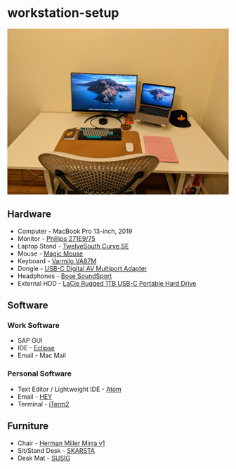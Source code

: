 # workstation-setup

![workstation](media/workstation.jpg)

## Hardware

* Computer - MacBook Pro 13-inch, 2019
* Monitor - [Phillips 271E9/75](https://www.philips.com.au/c-p/271E9_75/lcd-monitor)
* Laptop Stand - [TwelveSouth Curve SE](https://www.twelvesouth.com/products/curve-for-macbook)
* Mouse - [Magic Mouse](https://en.wikipedia.org/wiki/Magic_Mouse)
* Keyboard - [Varmilo VA87M](https://mechanicalkeyboards.com/shop/index.php?l=product_detail&p=4911)
* Dongle - [USB-C Digital AV Multiport Adapter](https://www.apple.com/shop/product/MUF82/usb-c-digital-av-multiport-adapter)
* Headphones - [Bose SoundSport](https://www.bose.com.au/en_au/products/headphones/earbuds/soundsport-wireless.html)
* External HDD - [LaCie Rugged 1TB USB-C Portable Hard Drive](https://www.lacie.com/as/en/products/rugged/)

## Software

### Work Software

* SAP GUI
* IDE - [Eclipse](https://www.eclipse.org/)
* Email - Mac Mail

### Personal Software

* Text Editor / Lightweight IDE - [Atom](https://atom.io/)
* Email - [HEY](https://hey.com/)
* Terminal - [iTerm2](https://www.iterm2.com/)

## Furniture

* Chair - [Herman Miller Mirra v1](https://en.wikipedia.org/wiki/Mirra_chair)
* Sit/Stand Desk - [SKARSTA](https://www.ikea.com/au/en/p/skarsta-desk-sit-stand-white-s69324813/)
* Desk Mat - [SUSIG](https://www.ikea.com/au/en/p/susig-desk-pad-cork-30457663/)
